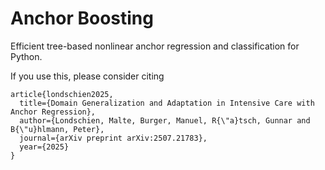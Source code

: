 # Anchor Boosting

Efficient tree-based nonlinear anchor regression and classification for Python.

If you use this, please consider citing

```
article{londschien2025,
  title={Domain Generalization and Adaptation in Intensive Care with Anchor Regression},
  author={Londschien, Malte, Burger, Manuel, R{\"a}tsch, Gunnar and B{\"u}hlmann, Peter},
  journal={arXiv preprint arXiv:2507.21783},
  year={2025}
}
```